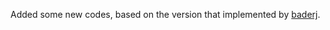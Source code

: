 Added some new codes, based on the version that implemented by [baderj](https://github.com/baderj/domain_generation_algorithms/blob/master/suppobox/dga.py).
